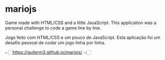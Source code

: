# mariojs

 Game made with HTML/CSS and a little JavaScript.
 This application was a personal challenge to code a game line by line.

 Jogo feito com HTML/CSS e um pouco de JavaScript. 
 Esta aplicação foi um desafio pessoal de codar um jogo linha por linha.

👉🏻https://guilerm3.github.io/mariojs/ 👈🏻

